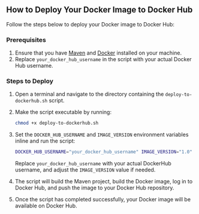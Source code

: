 ## How to Deploy Your Docker Image to Docker Hub

Follow the steps below to deploy your Docker image to Docker Hub:

### Prerequisites

1. Ensure that you have [Maven](https://maven.apache.org/install.html) and [Docker](https://docs.docker.com/get-docker/)
   installed on your machine.
2. Replace `your_docker_hub_username` in the script with your actual Docker Hub username.

### Steps to Deploy

1. Open a terminal and navigate to the directory containing the `deploy-to-dockerhub.sh` script.

2. Make the script executable by running:

   ```bash
   chmod +x deploy-to-dockerhub.sh
   ```
   
3. Set the `DOCKER_HUB_USERNAME` and `IMAGE_VERSION` environment variables inline and run the script:

   ```bash
   DOCKER_HUB_USERNAME="your_docker_hub_username" IMAGE_VERSION="1.0" ./deploy-streams-image.sh
   ```
   Replace `your_docker_hub_username` with your actual DockerHub username, and adjust the `IMAGE_VERSION` value if
   needed.

4. The script will build the Maven project, build the Docker image, log in to Docker Hub, and push the image to your
   Docker Hub repository.

5. Once the script has completed successfully, your Docker image will be available on Docker Hub.